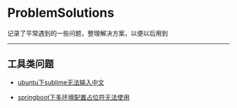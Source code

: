 # ProblemSolutions
记录了平常遇到的一些问题，整理解决方案，以便以后用到
___

## 工具类问题
+ [ubuntu下sublime无法输入中文](./ubuntu下sublime无法输入中文.md)

+ [springboot下多环境配置占位符无法使用](./springboot下多环境配置占位符无法使用.md)

